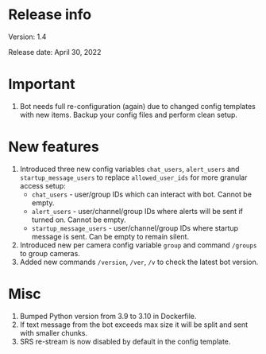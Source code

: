 # Release info

Version: 1.4

Release date: April 30, 2022

# Important
1. Bot needs full re-configuration (again) due to changed config templates with new items.
   Backup your config files and perform clean setup.

# New features
1. Introduced three new config variables `chat_users`, `alert_users` and 
`startup_message_users` to replace `allowed_user_ids` for more granular access setup:
   * `chat_users` - user/group IDs which can interact with bot. Cannot be empty.
   * `alert_users` - user/channel/group IDs where alerts will be sent if turned on. Cannot be empty.
   * `startup_message_users` - user/channel/group IDs where startup message is sent. Can be empty to remain silent.
2. Introduced new per camera config variable `group` and command `/groups` to group cameras.
3. Added new commands `/version`, `/ver`, `/v` to check the latest bot version.
   


# Misc
1. Bumped Python version from 3.9 to 3.10 in Dockerfile.
2. If text message from the bot exceeds max size it will be split and sent with smaller chunks.
3. SRS re-stream is now disabled by default in the config template.
